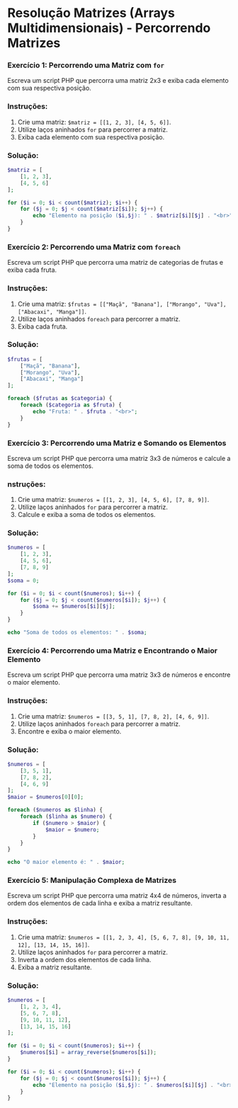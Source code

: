 # Resolução Matrizes (Arrays Multidimensionais) - Percorrendo Matrizes

### Exercício 1: Percorrendo uma Matriz com `for`

Escreva um script PHP que percorra uma matriz 2x3 e exiba cada elemento com sua respectiva posição.

### Instruções: 
1. Crie uma matriz: `$matriz = [[1, 2, 3], [4, 5, 6]]`.
2. Utilize laços aninhados `for` para percorrer a matriz.
3. Exiba cada elemento com sua respectiva posição.

### Solução:
```php
$matriz = [
    [1, 2, 3],
    [4, 5, 6]
];

for ($i = 0; $i < count($matriz); $i++) {
    for ($j = 0; $j < count($matriz[$i]); $j++) {
        echo "Elemento na posição ($i,$j): " . $matriz[$i][$j] . "<br>";
    }
}
```

### Exercício 2: Percorrendo uma Matriz com `foreach`

Escreva um script PHP que percorra uma matriz de categorias de frutas e exiba cada fruta.

### Instruções:
1. Crie uma matriz: `$frutas = [["Maçã", "Banana"], ["Morango", "Uva"], ["Abacaxi", "Manga"]]`.
2. Utilize laços aninhados `foreach` para percorrer a matriz.
3. Exiba cada fruta.

### Solução:
```php
$frutas = [
    ["Maçã", "Banana"],
    ["Morango", "Uva"],
    ["Abacaxi", "Manga"]
];

foreach ($frutas as $categoria) {
    foreach ($categoria as $fruta) {
        echo "Fruta: " . $fruta . "<br>";
    }
}
```

### Exercício 3: Percorrendo uma Matriz e Somando os Elementos

Escreva um script PHP que percorra uma matriz 3x3 de números e calcule a soma de todos os elementos.

### nstruções:
1. Crie uma matriz: `$numeros = [[1, 2, 3], [4, 5, 6], [7, 8, 9]]`.
2. Utilize laços aninhados `for` para percorrer a matriz.
3. Calcule e exiba a soma de todos os elementos.

### Solução:
```php
$numeros = [
    [1, 2, 3],
    [4, 5, 6],
    [7, 8, 9]
];
$soma = 0;

for ($i = 0; $i < count($numeros); $i++) {
    for ($j = 0; $j < count($numeros[$i]); $j++) {
        $soma += $numeros[$i][$j];
    }
}

echo "Soma de todos os elementos: " . $soma;
```

### Exercício 4: Percorrendo uma Matriz e Encontrando o Maior Elemento

Escreva um script PHP que percorra uma matriz 3x3 de números e encontre o maior elemento.

### Instruções:
1. Crie uma matriz: `$numeros = [[3, 5, 1], [7, 8, 2], [4, 6, 9]]`.
2. Utilize laços aninhados `foreach` para percorrer a matriz.
3. Encontre e exiba o maior elemento.

### Solução:
```php
$numeros = [
    [3, 5, 1],
    [7, 8, 2],
    [4, 6, 9]
];
$maior = $numeros[0][0];

foreach ($numeros as $linha) {
    foreach ($linha as $numero) {
        if ($numero > $maior) {
            $maior = $numero;
        }
    }
}

echo "O maior elemento é: " . $maior;
```

### Exercício 5: Manipulação Complexa de Matrizes

Escreva um script PHP que percorra uma matriz 4x4 de números, inverta a ordem dos elementos de cada linha e exiba a matriz resultante.

### Instruções:
1. Crie uma matriz: `$numeros = [[1, 2, 3, 4], [5, 6, 7, 8], [9, 10, 11, 12], [13, 14, 15, 16]]`.
2. Utilize laços aninhados `for` para percorrer a matriz.
3. Inverta a ordem dos elementos de cada linha.
4. Exiba a matriz resultante.

### Solução:
```php
$numeros = [
    [1, 2, 3, 4],
    [5, 6, 7, 8],
    [9, 10, 11, 12],
    [13, 14, 15, 16]
];

for ($i = 0; $i < count($numeros); $i++) {
    $numeros[$i] = array_reverse($numeros[$i]);
}

for ($i = 0; $i < count($numeros); $i++) {
    for ($j = 0; $j < count($numeros[$i]); $j++) {
        echo "Elemento na posição ($i,$j): " . $numeros[$i][$j] . "<br>";
    }
}
```
